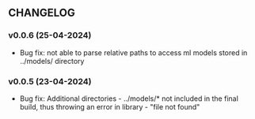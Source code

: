 ## CHANGELOG

### v0.0.6 (25-04-2024)

* Bug fix: not able to parse relative paths to access ml models stored in ../models/ directory

### v0.0.5 (23-04-2024)

* Bug fix: Additional directories - ../models/* not included in the final build, thus throwing an error in library - "file not found"